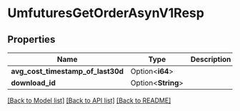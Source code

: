 # UmfuturesGetOrderAsynV1Resp

## Properties

Name | Type | Description | Notes
------------ | ------------- | ------------- | -------------
**avg_cost_timestamp_of_last30d** | Option<**i64**> |  | [optional]
**download_id** | Option<**String**> |  | [optional]

[[Back to Model list]](../README.md#documentation-for-models) [[Back to API list]](../README.md#documentation-for-api-endpoints) [[Back to README]](../README.md)


